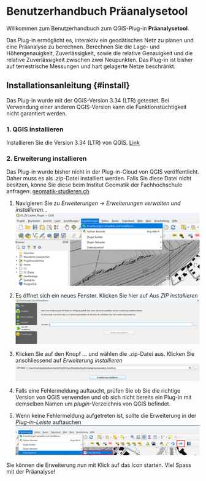 # Benutzerhandbuch Präanalysetool

Willkommen zum Benutzerhandbuch zum QGIS-Plug-in **Präanalysetool**.

Das Plug-in ermöglicht es, interaktiv ein geodätisches Netz zu planen und eine Präanalyse zu berechnen. Berechnen Sie die Lage- und Höhengenauigkeit, Zuverlässigkeit, sowie die relative Genauigkeit und die relative Zuverlässigkeit zwischen zwei Neupunkten. Das Plug-in ist bisher auf terrestrische Messungen und hart gelagerte Netze beschränkt.

## Installationsanleitung {#install}

Das Plug-in wurde mit der QGIS-Version 3.34 (LTR) getestet. Bei Verwendung einer anderen QGIS-Version kann die Funktionstüchtigkeit nicht garantiert werden.

### 1. QGIS installieren

Installieren Sie die Version 3.34 (LTR) von QGIS. [Link](https://download.qgis.org/downloads/QGIS-OSGeo4W-3.34.4-1.msi)

### 2. Erweiterung installieren

Das Plug-in wurde bisher nicht in der Plug-in-Cloud von QGIS veröffentlicht. Daher muss es als .zip-Datei installiert werden. Falls Sie diese Datei nicht besitzen, könne Sie diese beim Institut Geomatik der Fachhochschule anfragen: [geomatik-studieren.ch](https://geomatik-studieren.ch)

1. Navigieren Sie zu _Erweiterungen_ → _Erweiterungen verwalten und installieren..._
 ![Erweiterungen installieren](_includes/install_add_plugin.png)

2. Es öffnet sich ein neues Fenster. Klicken Sie hier auf _Aus ZIP installieren_
![Aus ZIP installieren](_includes/install_from_zip.png)

3. Klicken Sie auf den Knopf _..._ und wählen die .zip-Datei aus. Klicken Sie anschliessend auf _Erweiterung installieren_
![Erweiterung installieren](_includes/install_install_plugin.png)

4. Falls eine Fehlermeldung auftaucht, prüfen Sie ob Sie die richtige Version von QGIS verwenden und ob sich nicht bereits ein Plug-in mit demselben Namen um _plugin_-Verzeichnis von QGIS befindet.
5. Wenn keine Fehlermeldung aufgetreten ist, sollte die Erweiterung in der _Plug-in-Leiste_ auftauchen
![Plug-in erfolgreich installiert](<_includes/install_installed.png>)

Sie können die Erweiterung nun mit Klick auf das Icon starten. Viel Spass mit der Präanalyse!
